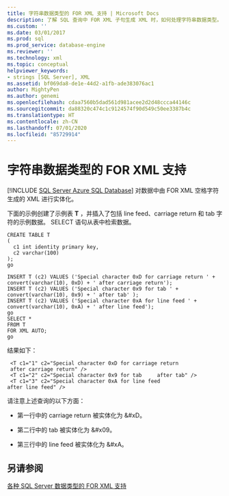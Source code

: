 ```yaml
---
title: 字符串数据类型的 FOR XML 支持 | Microsoft Docs
description: 了解 SQL 查询中 FOR XML 子句生成 XML 时，如何处理字符串数据类型。
ms.custom: ''
ms.date: 03/01/2017
ms.prod: sql
ms.prod_service: database-engine
ms.reviewer: ''
ms.technology: xml
ms.topic: conceptual
helpviewer_keywords:
- strings [SQL Server], XML
ms.assetid: bf069da8-de1e-44d2-a1fb-ade383076ac1
author: MightyPen
ms.author: genemi
ms.openlocfilehash: cdaa7560b5dad561d981acee2d2d48ccca44146c
ms.sourcegitcommit: da88320c474c1c9124574f90d549c50ee3387b4c
ms.translationtype: HT
ms.contentlocale: zh-CN
ms.lasthandoff: 07/01/2020
ms.locfileid: "85729914"
---
```

# <a name="for-xml-support-for-string-data-types"></a>字符串数据类型的 FOR XML 支持
[!INCLUDE [SQL Server Azure SQL Database](../../includes/applies-to-version/sql-asdb.md)]
  对数据中由 FOR XML 空格字符生成的 XML 进行实体化。  
  
 下面的示例创建了示例表 **T** ，并插入了包括 line feed、carriage return 和 tab 字符的示例数据。 SELECT 语句从表中检索数据。  
  
```  
CREATE TABLE T  
(  
  c1 int identity primary key,  
  c2 varchar(100)  
);  
go  
  
INSERT T (c2) VALUES ('Special character 0xD for carriage return ' + convert(varchar(10), 0xD) + ' after carriage return');  
INSERT T (c2) VALUES ('Special character 0x9 for tab ' + convert(varchar(10), 0x9) + ' after tab' );  
INSERT T (c2) VALUES ('Special character 0xA for line feed ' + convert(varchar(10), 0xA) + ' after line feed');  
go  
SELECT *   
FROM T  
FOR XML AUTO;  
go  
```  
  
 结果如下：  
  
```  
 <T c1="1" c2="Special character 0xD for carriage return   
 after carriage return" />  
 <T c1="2" c2="Special character 0x9 for tab     after tab" />  
 <T c1="3" c2="Special character 0xA for line feed   
after line feed" />  
```  
  
 请注意上述查询的以下方面：  
  
-   第一行中的 carriage return 被实体化为 &#xD。  
  
-   第二行中的 tab 被实体化为 &#x09。  
  
-   第三行中的 line feed 被实体化为 &#xA。  
  
## <a name="see-also"></a>另请参阅  
 [各种 SQL Server 数据类型的 FOR XML 支持](../../relational-databases/xml/for-xml-support-for-various-sql-server-data-types.md)  
  
  
